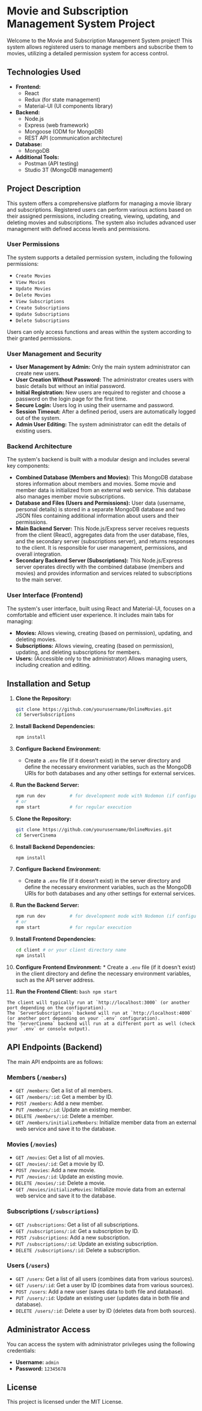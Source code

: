 # Movie and Subscription Management System Project

Welcome to the Movie and Subscription Management System project! 
This system allows registered users to manage members and subscribe them to movies, utilizing a detailed permission system for access control.

## Technologies Used

* **Frontend:**
    * React
    * Redux (for state management)
    * Material-UI (UI components library)
* **Backend:**
    * Node.js
    * Express (web framework)
    * Mongoose (ODM for MongoDB)
    * REST API (communication architecture)
* **Database:**
    * MongoDB
* **Additional Tools:**
    * Postman (API testing)
    * Studio 3T (MongoDB management)

## Project Description

This system offers a comprehensive platform for managing a movie library and subscriptions. Registered users can perform various actions based on their assigned permissions, including creating, viewing, updating, and deleting movies and subscriptions. The system also includes advanced user management with defined access levels and permissions.

### User Permissions

The system supports a detailed permission system, including the following permissions:

* `Create Movies`
* `View Movies`
* `Update Movies`
* `Delete Movies`
* `View Subscriptions`
* `Create Subscriptions`
* `Update Subscriptions`
* `Delete Subscriptions`

Users can only access functions and areas within the system according to their granted permissions.

### User Management and Security

* **User Management by Admin:** Only the main system administrator can create new users.
* **User Creation Without Password:** The administrator creates users with basic details but without an initial password.
* **Initial Registration:** New users are required to register and choose a password on the login page for the first time.
* **Secure Login:** Users log in using their username and password.
* **Session Timeout:** After a defined period, users are automatically logged out of the system.
* **Admin User Editing:** The system administrator can edit the details of existing users.

### Backend Architecture

The system's backend is built with a modular design and includes several key components:

* **Combined Database (Members and Movies):** This MongoDB database stores information about members and movies. Some movie and member data is initialized from an external web service. This database also manages member movie subscriptions.
* **Database and Files (Users and Permissions):** User data (username, personal details) is stored in a separate MongoDB database and two JSON files containing additional information about users and their permissions.
* **Main Backend Server:** This Node.js/Express server receives requests from the client (React), aggregates data from the user database, files, and the secondary server (subscriptions server), and returns responses to the client. It is responsible for user management, permissions, and overall integration.
* **Secondary Backend Server (Subscriptions):** This Node.js/Express server operates directly with the combined database (members and movies) and provides information and services related to subscriptions to the main server.

### User Interface (Frontend)

The system's user interface, built using React and Material-UI, focuses on a comfortable and efficient user experience. It includes main tabs for managing:

* **Movies:** Allows viewing, creating (based on permission), updating, and deleting movies.
* **Subscriptions:** Allows viewing, creating (based on permission), updating, and deleting subscriptions for members.
* **Users:** (Accessible only to the administrator) Allows managing users, including creation and editing.


## Installation and Setup

1.  **Clone the Repository:**
    ```bash
    git clone https://github.com/yourusername/OnlineMovies.git
    cd ServerSubscriptions
    ```

2.  **Install Backend Dependencies:**
    ```bash
    npm install
    ```

3.  **Configure Backend Environment:**
    * Create a `.env` file (if it doesn't exist) in the server directory and define the necessary environment variables, such as the MongoDB URIs for both databases and any other settings for external services.

4.  **Run the Backend Server:**
    ```bash
    npm run dev         # for development mode with Nodemon (if configured)
    # or
    npm start           # for regular execution
    ```
5.  **Clone the Repository:**
    ```bash
    git clone https://github.com/yourusername/OnlineMovies.git
    cd ServerCinema
    ```

6.  **Install Backend Dependencies:**
    ```bash
    npm install
    ```

7.  **Configure Backend Environment:**
    * Create a `.env` file (if it doesn't exist) in the server directory and define the necessary environment variables, such as the MongoDB URIs for both databases and any other settings for external services.

8.  **Run the Backend Server:**
    ```bash
    npm run dev         # for development mode with Nodemon (if configured)
    # or
    npm start           # for regular execution
    ```

9.  **Install Frontend Dependencies:**
    ```bash
    cd client # or your client directory name
    npm install
    ```

10.  **Configure Frontend Environment:**
    * Create a `.env` file (if it doesn't exist) in the client directory and define the necessary environment variables, such as the API server address.

11.  **Run the Frontend Client:**
    ```bash
    npm start
    ```

    The client will typically run at `http://localhost:3000` (or another port depending on the configuration).
    The `ServerSubscriptions` backend will run at `http://localhost:4000` (or another port depending on your `.env` configuration).
    The `ServerCinema` backend will run at a different port as well (check your `.env` or console output).

## API Endpoints (Backend)

The main API endpoints are as follows:

### Members (`/members`)

* `GET /members`: Get a list of all members.
* `GET /members/:id`: Get a member by ID.
* `POST /members`: Add a new member.
* `PUT /members/:id`: Update an existing member.
* `DELETE /members/:id`: Delete a member.
* `GET /members/initializeMembers`: Initialize member data from an external web service and save it to the database.

### Movies (`/movies`)

* `GET /movies`: Get a list of all movies.
* `GET /movies/:id`: Get a movie by ID.
* `POST /movies`: Add a new movie.
* `PUT /movies/:id`: Update an existing movie.
* `DELETE /movies/:id`: Delete a movie.
* `GET /movies/initializeMovies`: Initialize movie data from an external web service and save it to the database.

### Subscriptions (`/subscriptions`)

* `GET /subscriptions`: Get a list of all subscriptions.
* `GET /subscriptions/:id`: Get a subscription by ID.
* `POST /subscriptions`: Add a new subscription.
* `PUT /subscriptions/:id`: Update an existing subscription.
* `DELETE /subscriptions/:id`: Delete a subscription.

### Users (`/users`)

* `GET /users`: Get a list of all users (combines data from various sources).
* `GET /users/:id`: Get a user by ID (combines data from various sources).
* `POST /users`: Add a new user (saves data to both file and database).
* `PUT /users/:id`: Update an existing user (updates data in both file and database).
* `DELETE /users/:id`: Delete a user by ID (deletes data from both sources).

## Administrator Access

You can access the system with administrator privileges using the following credentials:

* **Username:** `admin`
* **Password:** `12345678`

## License

This project is licensed under the MIT License.